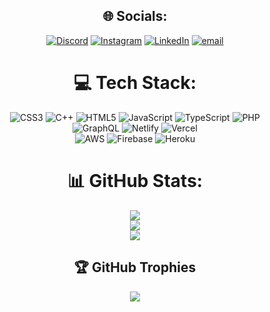 <div align="center">

## 🌐 Socials:
[![Discord](https://img.shields.io/badge/Discord-%237289DA.svg?logo=discord&logoColor=white)](https://discord.gg/@shubham_67619) 
[![Instagram](https://img.shields.io/badge/Instagram-%23E4405F.svg?logo=Instagram&logoColor=white)](https://instagram.com/@shvm_19) 
[![LinkedIn](https://img.shields.io/badge/LinkedIn-%230077B5.svg?logo=linkedin&logoColor=white)](https://linkedin.com/in/@shivam-m394) 
[![email](https://img.shields.io/badge/Email-D14836?logo=gmail&logoColor=white)](mailto:sm2552744@gmail.com) 

# 💻 Tech Stack:
![CSS3](https://img.shields.io/badge/css3-%231572B6.svg?style=for-the-badge&logo=css3&logoColor=white) 
![C++](https://img.shields.io/badge/c++-%2300599C.svg?style=for-the-badge&logo=c%2B%2B&logoColor=white) 
![HTML5](https://img.shields.io/badge/html5-%23E34F26.svg?style=for-the-badge&logo=html5&logoColor=white) 
![JavaScript](https://img.shields.io/badge/javascript-%23323330.svg?style=for-the-badge&logo=javascript&logoColor=%23F7DF1E) 
![TypeScript](https://img.shields.io/badge/typescript-%23007ACC.svg?style=for-the-badge&logo=typescript&logoColor=white) 
![PHP](https://img.shields.io/badge/php-%23777BB4.svg?style=for-the-badge&logo=php&logoColor=white)  
![GraphQL](https://img.shields.io/badge/-GraphQL-E10098?style=for-the-badge&logo=graphql&logoColor=white) 
![Netlify](https://img.shields.io/badge/netlify-%23000000.svg?style=for-the-badge&logo=netlify&logoColor=#00C7B7) 
![Vercel](https://img.shields.io/badge/vercel-%23000000.svg?style=for-the-badge&logo=vercel&logoColor=white)  
![AWS](https://img.shields.io/badge/AWS-%23FF9900.svg?style=for-the-badge&logo=amazon-aws&logoColor=white) 
![Firebase](https://img.shields.io/badge/firebase-%23039BE5.svg?style=for-the-badge&logo=firebase) 
![Heroku](https://img.shields.io/badge/heroku-%23430098.svg?style=for-the-badge&logo=heroku&logoColor=white)  

# 📊 GitHub Stats:
![](https://github-readme-stats.vercel.app/api?username=Shivam-io-afk&theme=react&hide_border=false&include_all_commits=true&count_private=false)<br/>
![](https://nirzak-streak-stats.vercel.app/?user=Shivam-io-afk&theme=react&hide_border=false)<br/>
![](https://github-readme-stats.vercel.app/api/top-langs/?username=Shivam-io-afk&theme=react&hide_border=false&include_all_commits=true&count_private=false&layout=compact)

## 🏆 GitHub Trophies
![](https://github-profile-trophy.vercel.app/?username=Shivam-io-afk&theme=monokai&no-frame=true&no-bg=true&margin-w=4)

</div>

